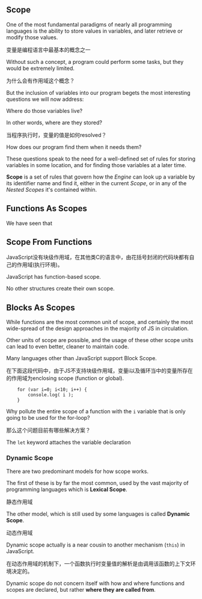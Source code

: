 ## Scope

One of the most fundamental paradigms of nearly all programming languages is the ability to store values in variables, and later retrieve or modify those values.

变量是编程语言中最基本的概念之一

Without such a concept, a program could perform some tasks, but they would be extremely limited.

为什么会有作用域这个概念？

But the inclusion of variables into our program begets the most interesting questions we will now address:

Where do those variables live?

In other words, where are they stored?

当程序执行时，变量的值是如何resolved？

How does our program find them when it needs them?

These questions speak to the need for a well-defined set of rules for storing variables in some location, and for finding those variables at a later time. 

**Scope** is a set of rules that govern how the *Engine* can look up a variable by its identifier name and find it, either in the current *Scope*, or in any of the *Nested Scopes* it's contained within.

## Functions As Scopes

We have seen that 

## Scope From Functions

JavaScript没有块级作用域，在其他类C的语言中，由花括号封闭的代码块都有自己的作用域(执行环境)。

JavaScript has function-based scope.

No other structures create their own scope.

## Blocks As Scopes

While functions are the most common unit of scope, and certainly the most wide-spread of the design approaches in the majority of JS in circulation.

Other units of scope are possible, and the usage of these other scope units can lead to even better, cleaner to maintain code.

Many languages other than JavaScript support Block Scope.

在下面这段代码中，由于JS不支持块级作用域，变量i以及循环当中的变量所存在的作用域为enclosing scope (function or global).

        for (var i=0; i<10; i++) {
        	console.log( i );
        }
        
Why pollute the entire scope of a function with the `i` variable that is only going to be used for the for-loop?

那么这个问题目前有哪些解决方案？

The `let` keyword attaches the variable declaration

### Dynamic Scope 

There are two predominant models for how scope works.

The first of these is by far the most common, used by the vast majority of programming languages which is **Lexical Scope**.

静态作用域

The other model, which is still used by some languages is called **Dynamic Scope**.

动态作用域

Dynamic scope actually is a near cousin to another mechanism (`this`) in JavaScript.

在动态作用域的机制下，一个函数执行时变量值的解析是由调用该函数的上下文环境决定的。

Dynamic scope do not concern itself with how and where functions and scopes are declared, but rather **where they are called from**.




